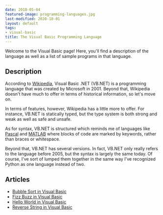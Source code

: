 ```yaml
---
date: 2018-05-04
featured-image: programming-languages.jpg
last-modified: 2020-10-01
layout: default
tags:
- visual-basic
title: The Visual Basic Programming Language
---
```


Welcome to the Visual Basic page! Here, you'll find a description of the language as well as a list of sample programs in that language.

## Description

According to [Wikipedia][1], Visual Basic .NET (VB.NET) is a programming language 
that was created by Microsoft in 2001. Beyond that, Wikipedia doesn't have 
much to offer in terms of historical information, so let's move on.

In terms of features, however, Wikipedia has a little more to offer. For 
instance, VB.NET is statically typed, but the type system is both strong 
and weak as well as safe and unsafe.

As for syntax, VB.NET is structured which reminds me of languages like 
[Pascal][2] and [MATLAB][3] where blocks of code are marked by keywords, rather than 
braces or whitespace.

Beyond that, VB.NET has several versions. In fact, VB.NET only really refers 
to the language before 2005, but the syntax is largely the same today. Of 
course, I've sort of lumped them together in the same way I've recognized 
Python as one language instead of two.

[1]: https://en.wikipedia.org/wiki/Visual_Basic_(.NET)
[2]: https://en.wikipedia.org/wiki/Pascal_(programming_language)
[3]:https://en.wikipedia.org/wiki/MATLAB


## Articles

- [Bubble Sort in Visual Basic](https://sampleprograms.io/projects/bubble-sort/visual-basic)
- [Fizz Buzz in Visual Basic](https://sampleprograms.io/projects/fizz-buzz/visual-basic)
- [Hello World in Visual Basic](https://sampleprograms.io/projects/hello-world/visual-basic)
- [Reverse String in Visual Basic](https://sampleprograms.io/projects/reverse-string/visual-basic)